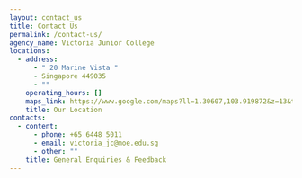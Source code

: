 ```yaml
---
layout: contact_us
title: Contact Us
permalink: /contact-us/
agency_name: Victoria Junior College
locations:
  - address:
      - " 20 Marine Vista "
      - Singapore 449035
      - ""
    operating_hours: []
    maps_link: https://www.google.com/maps?ll=1.30607,103.919872&z=13&t=m&hl=en-US&gl=US&mapclient=embed&cid=4950609394833304505
    title: Our Location
contacts:
  - content:
      - phone: +65 6448 5011
      - email: victoria_jc@moe.edu.sg
      - other: ""
    title: General Enquiries & Feedback
---
```

